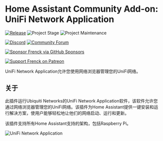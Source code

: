 # Home Assistant Community Add-on: UniFi Network Application

[![Release][release-shield]][release] ![Project Stage][project-stage-shield] ![Project Maintenance][maintenance-shield]

[![Discord][discord-shield]][discord] [![Community Forum][forum-shield]][forum]

[![Sponsor Frenck via GitHub Sponsors][github-sponsors-shield]][github-sponsors]

[![Support Frenck on Patreon][patreon-shield]][patreon]

UniFi Network Application允许您使用网络浏览器管理您的UniFi网络。

## 关于

此插件运行Ubiquiti Networks的UniFi Network Application软件，该软件允许您通过网络浏览器管理您的UniFi网络。该插件为Home Assistant提供一键安装和运行解决方案，使用户能够轻松地让他们的网络启动、运行和更新。

该插件支持所有Home Assistant支持的架构，包括Raspberry Pi。

![UniFi Network Application][screenshot]


[discord-shield]: https://img.shields.io/discord/478094546522079232.svg
[discord]: https://discord.me/hassioaddons
[forum-shield]: https://img.shields.io/badge/community-forum-brightgreen.svg
[forum]: https://community.home-assistant.io/t/home-assistant-community-add-on-unifi-controller/56297?u=frenck
[github-sponsors-shield]: https://frenck.dev/wp-content/uploads/2019/12/github_sponsor.png
[github-sponsors]: https://github.com/sponsors/frenck
[maintenance-shield]: https://img.shields.io/maintenance/yes/2025.svg
[patreon-shield]: https://frenck.dev/wp-content/uploads/2019/12/patreon.png
[patreon]: https://www.patreon.com/frenck
[project-stage-shield]: https://img.shields.io/badge/project%20stage-production%20ready-brightgreen.svg
[release-shield]: https://img.shields.io/badge/version-v4.2.0-blue.svg
[release]: https://github.com/hassio-addons/addon-unifi/tree/v4.2.0
[screenshot]: https://github.com/hassio-addons/addon-unifi/raw/main/images/screenshot.jpg